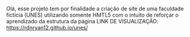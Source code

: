 Olá, esse projeto tem por finalidade a criação de site de uma faculdade fictícia (UNES) utilizando somente HMTL5 com o intuito de reforçar o aprendizado da estrutura da página
LINK DE VISUALIZAÇÃO:  https://rdnryan12.github.io/unes/
